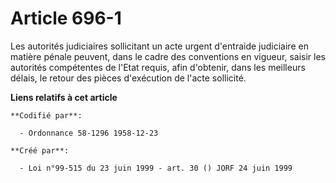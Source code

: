 # Article 696-1

Les autorités judiciaires sollicitant un acte urgent d'entraide judiciaire en matière pénale peuvent, dans le cadre des
conventions en vigueur, saisir les autorités compétentes de l'Etat requis, afin d'obtenir, dans les meilleurs délais, le
retour des pièces d'exécution de l'acte sollicité.

**Liens relatifs à cet article**

	**Codifié par**:

	  - Ordonnance 58-1296 1958-12-23

	**Créé par**:

	  - Loi n°99-515 du 23 juin 1999 - art. 30 () JORF 24 juin 1999
